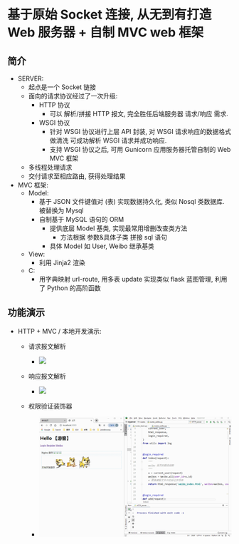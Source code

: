 基于原始 Socket 连接, 从无到有打造 Web 服务器 + 自制 MVC web 框架
===


简介
---

- SERVER:
    - 起点是一个 Socket 链接
    - 面向的请求协议经过了一次升级:
        - HTTP 协议
            - 可以 解析/拼接 HTTP 报文, 完全胜任后端服务器 请求/响应 需求.
        - WSGI 协议
            - 针对 WSGI 协议进行上层 API 封装, 对 WSGI 请求响应的数据格式做清洗 可成功解析 WSGI 请求并成功响应.
            - 支持 WSGI 协议之后, 可用 Gunicorn 应用服务器托管自制的 Web MVC 框架
    - 多线程处理请求
    - 交付请求至相应路由, 获得处理结果
- MVC 框架:
    - Model:
        - 基于 JSON 文件键值对 (表) 实现数据持久化, 类似 Nosql 类数据库. 被替换为 Mysql
        - 自制基于 MySQL 语句的 ORM
            - 提供底层 Model 基类, 实现最常用增删改查类方法
                - 方法根据 参数&具体子类 拼接 sql 语句
            - 具体 Model 如 User, Weibo 继承基类
    - View:
        - 利用 Jinja2 渲染
    - C: 
        - 用字典映射 url-route, 用多表 update 实现类似 flask 蓝图管理, 利用了 Python 的高阶函数
            
            
功能演示
---

- HTTP + MVC / 本地开发演示:
    - 请求报文解析
        - ![](img-show/request.gif)
    - 响应报文解析
        - ![](img-show/response.gif)

    - 权限验证装饰器
        - ![](img-show/privilege.gif)
